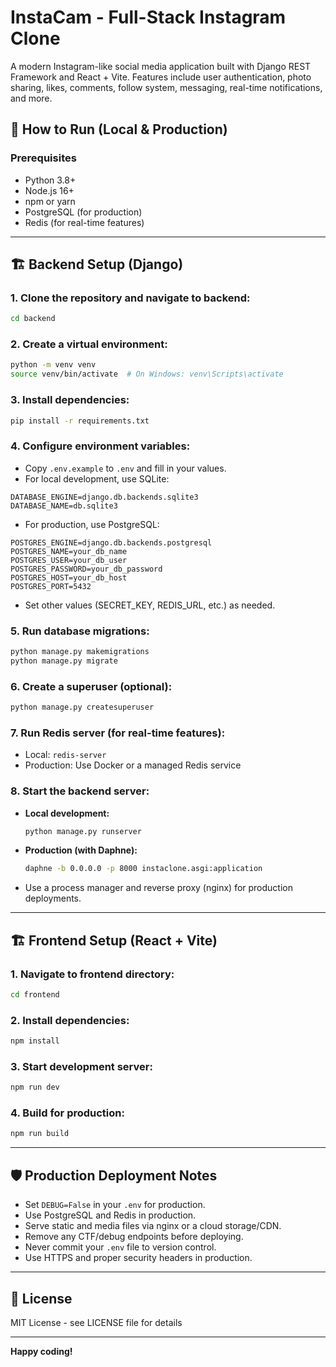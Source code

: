 # InstaCam - Full-Stack Instagram Clone

A modern Instagram-like social media application built with Django REST Framework and React + Vite. Features include user authentication, photo sharing, likes, comments, follow system, messaging, real-time notifications, and more.

## 🚀 How to Run (Local & Production)

### Prerequisites
- Python 3.8+
- Node.js 16+
- npm or yarn
- PostgreSQL (for production)
- Redis (for real-time features)

---

## 🏗️ Backend Setup (Django)

### 1. Clone the repository and navigate to backend:
```bash
cd backend
```

### 2. Create a virtual environment:
```bash
python -m venv venv
source venv/bin/activate  # On Windows: venv\Scripts\activate
```

### 3. Install dependencies:
```bash
pip install -r requirements.txt
```

### 4. Configure environment variables:
- Copy `.env.example` to `.env` and fill in your values.
- For local development, use SQLite:
```
DATABASE_ENGINE=django.db.backends.sqlite3
DATABASE_NAME=db.sqlite3
```
- For production, use PostgreSQL:
```
POSTGRES_ENGINE=django.db.backends.postgresql
POSTGRES_NAME=your_db_name
POSTGRES_USER=your_db_user
POSTGRES_PASSWORD=your_db_password
POSTGRES_HOST=your_db_host
POSTGRES_PORT=5432
```
- Set other values (SECRET_KEY, REDIS_URL, etc.) as needed.

### 5. Run database migrations:
```bash
python manage.py makemigrations
python manage.py migrate
```

### 6. Create a superuser (optional):
```bash
python manage.py createsuperuser
```

### 7. Run Redis server (for real-time features):
- Local: `redis-server`
- Production: Use Docker or a managed Redis service

### 8. Start the backend server:
- **Local development:**
    ```bash
    python manage.py runserver
    ```
- **Production (with Daphne):**
    ```bash
    daphne -b 0.0.0.0 -p 8000 instaclone.asgi:application
    ```
- Use a process manager and reverse proxy (nginx) for production deployments.

---

## 🏗️ Frontend Setup (React + Vite)

### 1. Navigate to frontend directory:
```bash
cd frontend
```

### 2. Install dependencies:
```bash
npm install
```

### 3. Start development server:
```bash
npm run dev
```

### 4. Build for production:
```bash
npm run build
```

---

## 🛡️ Production Deployment Notes
- Set `DEBUG=False` in your `.env` for production.
- Use PostgreSQL and Redis in production.
- Serve static and media files via nginx or a cloud storage/CDN.
- Remove any CTF/debug endpoints before deploying.
- Never commit your `.env` file to version control.
- Use HTTPS and proper security headers in production.

---

## 📄 License
MIT License - see LICENSE file for details

---

**Happy coding!**
